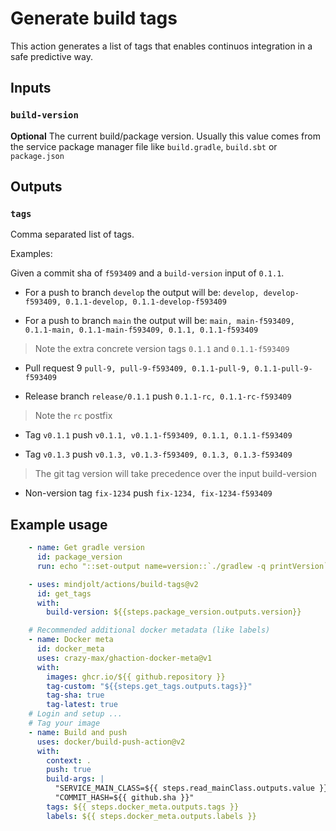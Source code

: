 # Generate build tags

This action generates a list of tags that enables continuos integration in a safe predictive way.

## Inputs

### `build-version`

**Optional** The current build/package version. Usually this value comes from the service package manager file like `build.gradle`, `build.sbt` or `package.json`

## Outputs

### `tags`

Comma separated list of tags.

Examples:

Given a commit sha of `f593409` and a `build-version` input of `0.1.1`.

* For a push to branch `develop` the output will be:
`develop, develop-f593409, 0.1.1-develop, 0.1.1-develop-f593409`

* For a push to branch `main` the output will be:
`main, main-f593409, 0.1.1-main, 0.1.1-main-f593409, 0.1.1, 0.1.1-f593409`

> Note the extra concrete version tags `0.1.1` and `0.1.1-f593409`

* Pull request 9
`pull-9, pull-9-f593409, 0.1.1-pull-9, 0.1.1-pull-9-f593409`

* Release branch `release/0.1.1` push
`0.1.1-rc, 0.1.1-rc-f593409`

> Note the `rc` postfix

* Tag `v0.1.1` push
`v0.1.1, v0.1.1-f593409, 0.1.1, 0.1.1-f593409`

* Tag `v0.1.3` push
`v0.1.3, v0.1.3-f593409, 0.1.3, 0.1.3-f593409`

> The git tag version will take precedence over the input build-version

* Non-version tag `fix-1234` push
`fix-1234, fix-1234-f593409`

## Example usage

```yaml
    - name: Get gradle version
      id: package_version
      run: echo "::set-output name=version::`./gradlew -q printVersion`"

    - uses: mindjolt/actions/build-tags@v2
      id: get_tags
      with:
        build-version: ${{steps.package_version.outputs.version}}

    # Recommended additional docker metadata (like labels)
    - name: Docker meta
      id: docker_meta
      uses: crazy-max/ghaction-docker-meta@v1
      with:
        images: ghcr.io/${{ github.repository }}
        tag-custom: "${{steps.get_tags.outputs.tags}}"
        tag-sha: true
        tag-latest: true
    # Login and setup ...
    # Tag your image
    - name: Build and push
      uses: docker/build-push-action@v2
      with:
        context: .
        push: true
        build-args: |
          "SERVICE_MAIN_CLASS=${{ steps.read_mainClass.outputs.value }}"
          "COMMIT_HASH=${{ github.sha }}"
        tags: ${{ steps.docker_meta.outputs.tags }}
        labels: ${{ steps.docker_meta.outputs.labels }}    
```
